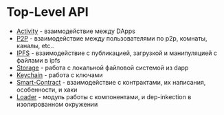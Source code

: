 # Top-Level API
- [Activity](components/activity.html) - взаимодействие между DApps
- [P2P](components/p2p.html) - взаимодействие между пользователями по p2p, комнаты, каналы, etc..
- [IPFS](components/ipfs.html) - взаимодействие с публикацией, загрузкой и манипуляцией с файлами в ipfs
- [Storage](components/storage.html) - работа с локальной файловой системой из dapp 
- [Keychain](components/keychain.html) - работа с ключами
- [Smart-Contract](./components/contract.html) - взаимодействие с контрактами, их написания, особенности, и хаки
- [Loader](components/loader.html) - модуль работы с компонентами, и dep-inkection в изолированном окружении